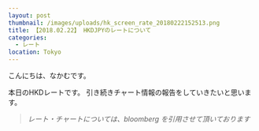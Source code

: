 ```yaml
---
layout: post
thumbnail: /images/uploads/hk_screen_rate_20180222152513.png
title: 【2018.02.22】 HKDJPYのレートについて
categories:
  - レート
location: Tokyo
---
```



こんにちは、なかむです。

本日のHKDレートです。 
引き続きチャート情報の報告をしていきたいと思います。

> _レート・チャートについては、bloomberg を引用させて頂いております_

